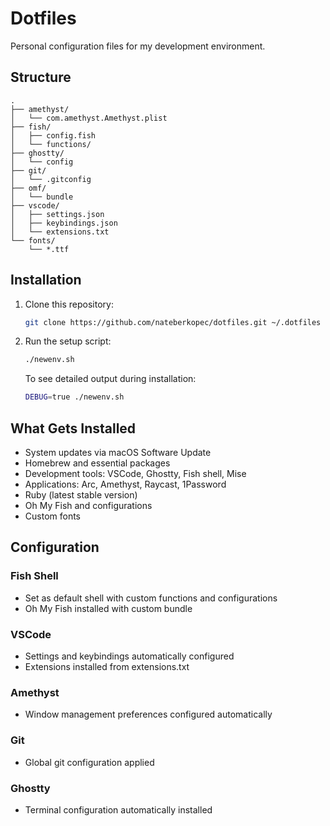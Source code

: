 # Dotfiles

Personal configuration files for my development environment.

## Structure
```
.
├── amethyst/
│   └── com.amethyst.Amethyst.plist
├── fish/
│   ├── config.fish
│   └── functions/
├── ghostty/
│   └── config
├── git/
│   └── .gitconfig
├── omf/
│   └── bundle
├── vscode/
│   ├── settings.json
│   ├── keybindings.json
│   └── extensions.txt
└── fonts/
    └── *.ttf
```

## Installation

1. Clone this repository:
   ```bash
   git clone https://github.com/nateberkopec/dotfiles.git ~/.dotfiles
   ```

2. Run the setup script:
   ```bash
   ./newenv.sh
   ```

   To see detailed output during installation:
   ```bash
   DEBUG=true ./newenv.sh
   ```

## What Gets Installed

- System updates via macOS Software Update
- Homebrew and essential packages
- Development tools: VSCode, Ghostty, Fish shell, Mise
- Applications: Arc, Amethyst, Raycast, 1Password
- Ruby (latest stable version)
- Oh My Fish and configurations
- Custom fonts

## Configuration

### Fish Shell
- Set as default shell with custom functions and configurations
- Oh My Fish installed with custom bundle

### VSCode
- Settings and keybindings automatically configured
- Extensions installed from extensions.txt

### Amethyst
- Window management preferences configured automatically

### Git
- Global git configuration applied

### Ghostty
- Terminal configuration automatically installed
